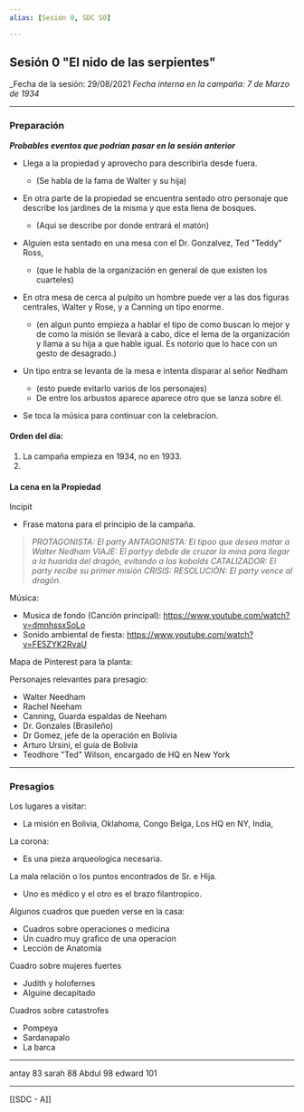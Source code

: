 ```yaml
---
alias: [Sesión 0, SDC S0]

---
```


## Sesión 0 "El nido de las serpientes"

_Fecha de la sesión: 29/08/2021
_Fecha interna en la campaña: 7 de Marzo de 1934_

---

### Preparación

***Probables eventos  que podrían pasar en la sesión anterior***
+ Llega a la propiedad y aprovecho para describirla desde fuera. 
	+ (Se habla de la fama de Walter y su hija)


+ En otra parte de la propiedad se encuentra sentado otro personaje que describe los jardines de la misma y que esta llena de bosques.
	+ (Aqui se describe por donde entrará el matón)


+ Alguien esta sentado en una mesa con el Dr. Gonzalvez, Ted "Teddy" Ross, 
	+ (que le habla de la organización en general de que existen los cuarteles) 


+ En otra mesa de cerca al pulpito un hombre puede ver a las dos figuras centrales, Walter y Rose, y a Canning un tipo enorme.
	+ (en algun punto empieza a hablar el tipo de como buscan lo mejor y de como la misión se llevará a cabo, dice el lema de la organización y llama a su hija a que hable igual. Es notorio que lo hace con un gesto de desagrado.)


+ Un tipo entra se levanta de la mesa e intenta disparar al señor Nedham
	+ (esto puede evitarlo varios de los personajes)
	+ De entre los arbustos aparece aparece otro que se lanza sobre él.


+ Se toca la música para continuar con la celebracíon.

#### Orden del día:
1. La campaña empieza en 1934, no en 1933.
2. 

#### La cena en la Propiedad
Incipit
+ Frase matona para el principio de la campaña.

>_PROTAGONISTA: El party_
_ANTAGONISTA: El tipoo que desea matar a Walter Nedham_
_VIAJE: El partyy debde de cruzar la mina para llegar a la huarida del dragón, evitando a los kobolds_
_CATALIZADOR: El party recibe su primer misión_
_CRISIS:_
_RESOLUCIÓN: El party vence al dragón._

Música:
+ Musica de fondo (Canción principal):
https://www.youtube.com/watch?v=dmnhssxSoLo
+ Sonido ambiental de fiesta:
https://www.youtube.com/watch?v=FE5ZYK2RvaU

Mapa de Pinterest para la planta:


Personajes relevantes para presagio:
+ Walter Needham
+ Rachel Neeham
+ Canning, Guarda espaldas de Neeham
+ Dr. Gonzales (Brasileño)
+ Dr Gomez, jefe de la operación en Bolivia
+ Arturo Ursini, el guía de Bolivia
+ Teodhore "Ted" Wilson, encargado de HQ en New York

---

### Presagios
Los lugares a visitar:
+ La misión en Bolivia, Oklahoma, Congo Belga, Los HQ en NY, India, 
	
La corona:
+ Es una pieza arqueologíca necesaria.

La mala relación o los puntos encontrados de Sr. e Hija.
+ Uno es médico y el otro es el brazo filantropico.

Algunos cuadros que pueden verse en la casa:
+ Cuadros sobre operaciones o medicina
+ Un cuadro muy grafico de una operacion
+ Lección de Anatomía

Cuadro sobre mujeres fuertes
+ Judith y holofernes
+ Alguine decapitado

Cuadros sobre catastrofes
+ Pompeya
+ Sardanapalo
+ La barca 

---

antay 83
sarah 88
Abdul 98
edward 101

---

[[SDC - A]]
